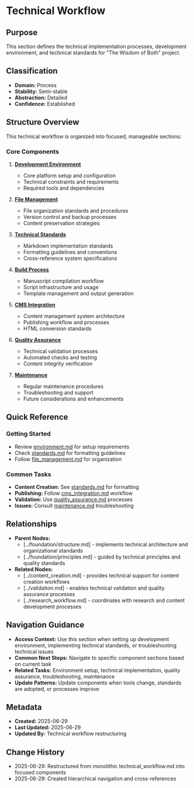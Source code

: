 # Technical Workflow

## Purpose
This section defines the technical implementation processes, development environment, and technical standards for "The Wisdom of Both" project.

## Classification
- **Domain:** Process
- **Stability:** Semi-stable
- **Abstraction:** Detailed
- **Confidence:** Established

## Structure Overview

This technical workflow is organized into focused, manageable sections:

### Core Components

1. **[Development Environment](environment.md)**
   - Core platform setup and configuration
   - Technical constraints and requirements
   - Required tools and dependencies

2. **[File Management](file-management.md)**
   - File organization standards and procedures
   - Version control and backup processes
   - Content preservation strategies

3. **[Technical Standards](standards.md)**
   - Markdown implementation standards
   - Formatting guidelines and conventions
   - Cross-reference system specifications

4. **[Build Process](build-process.md)**
   - Manuscript compilation workflow
   - Script infrastructure and usage
   - Template management and output generation

5. **[CMS Integration](cms-integration.md)**
   - Content management system architecture
   - Publishing workflow and processes
   - HTML conversion standards

6. **[Quality Assurance](quality-assurance.md)**
   - Technical validation processes
   - Automated checks and testing
   - Content integrity verification

7. **[Maintenance](maintenance.md)**
   - Regular maintenance procedures
   - Troubleshooting and support
   - Future considerations and enhancements

## Quick Reference

### Getting Started
- Review [environment.md](environment.md) for setup requirements
- Check [standards.md](standards.md) for formatting guidelines
- Follow [file_management.md](file-management.md) for organization

### Common Tasks
- **Content Creation:** See [standards.md](standards.md) for formatting
- **Publishing:** Follow [cms_integration.md](cms-integration.md) workflow
- **Validation:** Use [quality_assurance.md](quality-assurance.md) processes
- **Issues:** Consult [maintenance.md](maintenance.md) troubleshooting

## Relationships
- **Parent Nodes:** 
  - [../foundation/structure.md] - implements technical architecture and organizational standards
  - [../foundation/principles.md] - guided by technical principles and quality standards
- **Related Nodes:** 
  - [../content_creation.md] - provides technical support for content creation workflows
  - [../validation.md] - enables technical validation and quality assurance processes
  - [../research_workflow.md] - coordinates with research and content development processes

## Navigation Guidance
- **Access Context:** Use this section when setting up development environment, implementing technical standards, or troubleshooting technical issues
- **Common Next Steps:** Navigate to specific component sections based on current task
- **Related Tasks:** Environment setup, technical implementation, quality assurance, troubleshooting, maintenance
- **Update Patterns:** Update components when tools change, standards are adopted, or processes improve

## Metadata
- **Created:** 2025-06-29
- **Last Updated:** 2025-06-29
- **Updated By:** Technical workflow restructuring

## Change History
- 2025-06-29: Restructured from monolithic technical_workflow.md into focused components
- 2025-06-29: Created hierarchical navigation and cross-references